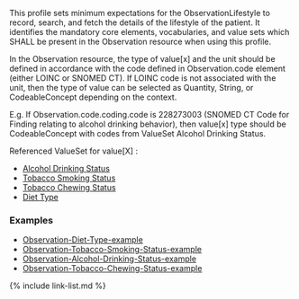 This profile sets minimum expectations for the ObservationLifestyle to record, search, and fetch the details of the lifestyle of the patient. It identifies the mandatory core elements, vocabularies, and value sets which SHALL be present in the Observation resource when using this profile.

In the Observation resource, the type of value\[x\] and the unit should be defined in accordance with the code defined in Observation.code element (either LOINC or SNOMED CT). If LOINC code is not associated with the unit, then the type of value can be selected as Quantity, String, or CodeableConcept depending on the context.

E.g. 
	If Observation.code.coding.code is 228273003 (SNOMED CT Code for Finding relating to alcohol drinking behavior),
	then value\[x\] type should be CodeableConcept with codes from ValueSet Alcohol Drinking Status.
	
Referenced ValueSet for value\[X\] :
- [Alcohol Drinking Status](ValueSet-ndhm-alcohol-drinking-status.html)
- [Tobacco Smoking Status](ValueSet-ndhm-tobacco-smoking-status.html)
- [Tobacco Chewing Status](ValueSet-ndhm-tobacco-chewing-status.html)
- [Diet Type](ValueSet-ndhm-diet-type.html)

	
### Examples

- [Observation-Diet-Type-example](Observation-example-27.html)
- [Observation-Tobacco-Smoking-Status-example](Observation-example-26.html)
- [Observation-Alcohol-Drinking-Status-example](Observation-example-25.html)
- [Observation-Tobacco-Chewing-Status-example](Observation-example-36.html)

{% include link-list.md %}
